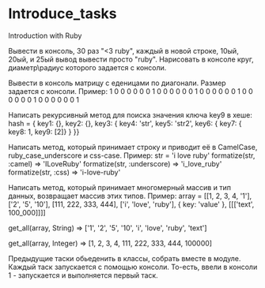 # Introduce_tasks
Introduction with Ruby

Вывести в консоль, 30 раз "<3 ruby", каждый в новой строке, 10ый, 20ый, и 25ый вывод вывести просто "ruby".
Нарисовать в консоле круг, диаметр\радиус которого задается с консоли.

Вывести в консоль матрицу с еденицами по диагонали. Размер задается с консоли. Пример:
1 0 0 0 0 0
0 1 0 0 0 0
0 0 1 0 0 0
0 0 0 1 0 0
0 0 0 0 1 0
0 0 0 0 0 1

Написать рекурсивный метод для поиска значения ключа key9 в хеше:
hash = { key1: {}, key2: {}, key3: { key4: 'str', key5: 'str2', key6: { key7: { key8: 1, key9: [2]} } }}

Написать метод, который принимает строку и приводит её в CamelCase, ruby_case_underscore и css-case. Пример:
   str = 'i love ruby'
   formatize(str, :camel)
   => 'ILoveRuby'
   formatize(str, :underscore)
   => 'i_love_ruby'
   formatize(str, :css)
   => 'i-love-ruby'
   
Написать метод, который принимает многомерный массив и тип данных, возвращает массив этих типов. Пример:
array = [[1, 2, 3, 4, '1'], ['2', '5', '10'], [111, 222, 333, 444], ['i', 'love', 'ruby'], { key: 'value' }, 
[[['text', 100_000]]]]

get_all(array, String)
=> ['1', '2', '5', '10', 'i', 'love', 'ruby', 'text']

get_all(array, Integer)
=> [1, 2, 3, 4, 111, 222, 333, 444, 100000]

Предыдущие таски обьеденить в классы, собрать вместе в модуле. Каждый таск запускается с помощью консоли. 
То-есть, ввели в консоли 1 - запускается и выполняется первый таск.
